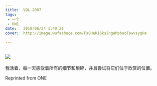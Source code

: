 ```yaml
---
title:	VOL.2087
tags:
 - 一个
 - ONE
date:	2018/06/24 1:40:21
cover:	http://image.wufazhuce.com/Fs8HeK16ksJngaMpbuoTpwvsygHa

---
```

![](http://image.wufazhuce.com/Fs8HeK16ksJngaMpbuoTpwvsygHa)
---

我活着，每一天感受着所有的细节和琐碎，并且尝试将它们位于欣赏的位置。
 
Reprinted from ONE

